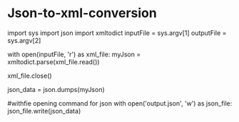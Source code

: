 # Json-to-xml-conversion


import sys
import json
import xmltodict
inputFile = sys.argv[1]
outputFile = sys.argv[2]


with open(inputFile, 'r') as xml_file:
    myJson = xmltodict.parse(xml_file.read())

xml_file.close()

json_data = json.dumps(myJson)

#withfie opening command for json 
with open('output.json', 'w') as json_file:
    json_file.write(json_data)

